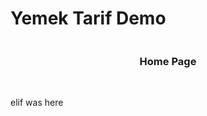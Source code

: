 # Yemek Tarif Demo

<p align= "center" >
  <img 
       src = "https://github.com/elifbilgep/yemekTarifi/blob/main/assets/screenshoots/foodss.png" alt ="">
<br>
  <h3 align = "center"> Home Page </h3>
</p>

<br>

elif was here